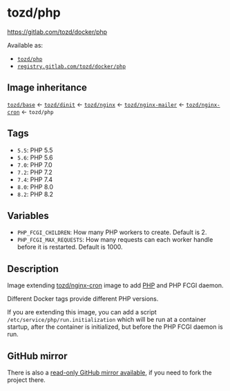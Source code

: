 # tozd/php

<https://gitlab.com/tozd/docker/php>

Available as:

- [`tozd/php`](https://hub.docker.com/r/tozd/php)
- [`registry.gitlab.com/tozd/docker/php`](https://gitlab.com/tozd/docker/php/container_registry)

## Image inheritance

[`tozd/base`](https://gitlab.com/tozd/docker/base) ← [`tozd/dinit`](https://gitlab.com/tozd/docker/dinit) ← [`tozd/nginx`](https://gitlab.com/tozd/docker/nginx) ← [`tozd/nginx-mailer`](https://gitlab.com/tozd/docker/nginx-mailer) ← [`tozd/nginx-cron`](https://gitlab.com/tozd/docker/nginx-cron) ← `tozd/php`

## Tags

- `5.5`: PHP 5.5
- `5.6`: PHP 5.6
- `7.0`: PHP 7.0
- `7.2`: PHP 7.2
- `7.4`: PHP 7.4
- `8.0`: PHP 8.0
- `8.2`: PHP 8.2

## Variables

- `PHP_FCGI_CHILDREN`: How many PHP workers to create. Default is 2.
- `PHP_FCGI_MAX_REQUESTS`: How many requests can each worker handle before it is restarted.
  Default is 1000.

## Description

Image extending [tozd/nginx-cron](https://gitlab.com/tozd/docker/nginx-cron) image to add [PHP](https://secure.php.net/)
and PHP FCGI daemon.

Different Docker tags provide different PHP versions.

If you are extending this image, you can add a script `/etc/service/php/run.initialization`
which will be run at a container startup, after the container is initialized, but before the
PHP FCGI daemon is run.

## GitHub mirror

There is also a [read-only GitHub mirror available](https://github.com/tozd/docker-php),
if you need to fork the project there.

